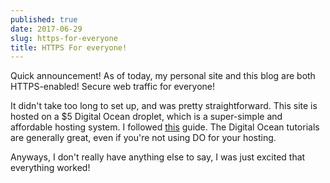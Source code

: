 ```yaml
---
published: true
date: 2017-06-29
slug: https-for-everyone
title: HTTPS For everyone!
---
```


Quick announcement! As of today, my personal site and this blog are both
HTTPS-enabled! Secure web traffic for everyone!

It didn't take too long to set up, and was pretty straightforward. This site is
hosted on a $5 Digital Ocean droplet, which is a super-simple and affordable
hosting system. I followed
[this](https://www.digitalocean.com/community/tutorials/how-to-secure-nginx-with-let-s-encrypt-on-ubuntu-16-04)
guide. The Digital Ocean tutorials are generally great, even if you're not using
DO for your hosting.

Anyways, I don't really have anything else to say, I was just excited that
everything worked!
